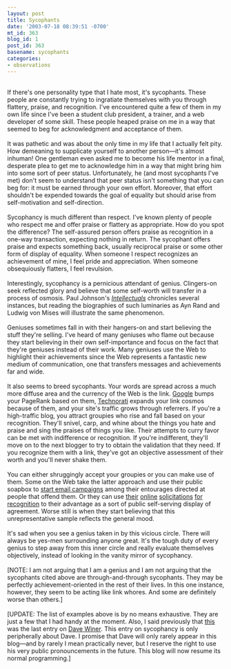 ```yaml
---
layout: post
title: Sycophants
date: '2003-07-18 08:39:51 -0700'
mt_id: 363
blog_id: 1
post_id: 363
basename: sycophants
categories:
- observations
---
```

<br />If there's one personality type that I hate most, it's sycophants. These people are constantly trying to ingratiate themselves with you through flattery, praise, and recognition. I've encountered quite a few of them in my own life since I've been a student club president, a trainer, and a web developer of some skill. These people heaped praise on me in a way that seemed to beg for acknowledgment and acceptance of them.<br /><br />It was pathetic and was about the only time in my life that I actually felt pity. How demeaning to supplicate yourself to another person&#x2014;it's almost inhuman! One gentleman even asked me to become his life mentor in a final, desperate plea to get me to acknowledge him in a way that might bring him into some sort of peer status. Unfortunately, he (and most sycophants I've met) don't seem to understand that peer status isn't something that you can beg for: it must be earned through your own effort. Moreover, that effort shouldn't be expended towards the goal of equality but should arise from self-motivation and self-direction.<br /><br />Sycophancy is much different than respect. I've known plenty of people who respect me and offer praise or flattery as appropriate. How do you spot the difference? The self-assured person offers praise as recognition in a one-way transaction, expecting nothing in return. The sycophant offers praise and expects something back, usually reciprocal praise or some other form of display of equality. When someone I respect recognizes an achievement of mine, I feel pride and appreciation. When someone obsequiously flatters, I feel revulsion.<br /><br />Interestingly, sycophancy is a pernicious attendant of genius. Clingers-on seek reflected glory and believe that some self-worth will transfer in a process of osmosis. Paul Johnson's <a href="http://www.amazon.com/exec/obidos/ASIN/0060916575/bbrown-20/ref=nosim/" title="Amazon link"><cite>Intellectuals</cite></a> chronicles several instances, but reading the biographies of such luminaries as Ayn Rand and Ludwig von Mises will illustrate the same phenomenon.<br /><br />Geniuses sometimes fall in with their hangers-on and start believing the stuff they're selling. I've heard of many geniuses who flame out because they start believing in their own self-importance and focus on the fact that they're geniuses instead of their work. Many geniuses use the Web to highlight their achievements since the Web represents a fantastic new medium of communication, one that transfers messages and achievements far and wide.<br /><br />It also seems to breed sycophants. Your words are spread across a much more diffuse area and the currency of the Web is the link. <a href="http://www.google.com/">Google</a> bumps your PageRank based on them, <a href="http://www.technorati.com/">Technorati</a> expands your link cosmos because of them, and your site's traffic grows through referrers. If you're a high-traffic blog, you attract groupies who rise and fall based on your recognition. They'll snivel, carp, and whine about the things you hate and praise and sing the praises of things you like. Their attempts to curry favor can be met with indifference or recognition. If you're indifferent, they'll move on to the next blogger to try to obtain the validation that they need. If you recognize them with a link, they've got an objective assessment of their worth and you'll never shake them.<br /><br />You can either shruggingly accept your groupies or you can make use of them. Some on the Web take the latter approach and use their public soapbox to <a href="http://scriptingnews.userland.com/stories/storyReader$2108">start email campaigns</a> among their entourages directed at people that offend them. Or they can use <a href="http://www.plaidworks.com/chuqui/blog/000588.html">their</a> <a href="http://www.aquadoodiloop.com/2003_07_01_archive.php#105854520332872007">online</a> <a href="http://www.tnl.net/blog/entry/Extending%20the%20Olive%20Branch">solicitations</a> <a href="http://www.hockley.org/blog/2003_07_01_archive.html#105824726669539957">for</a> <a href="http://www.poochkiss.com/blog.asp?Link=251">recognition</a> to their advantage as a sort of public self-serving display of agreement. Worse still is when they start believing that this unrepresentative sample reflects the general mood.<br /><br />It's sad when you see a genius taken in by this vicious circle. There will always be yes-men surrounding anyone great. It's the tough duty of every genius to step away from this inner circle and really evaluate themselves objectively, instead of looking in the vanity mirror of sycophancy.<br /><br />[NOTE: I am not arguing that I am a genius and I am not arguing that the sycophants cited above are through-and-through sycophants. They may be perfectly achievement-oriented in the rest of their lives. In this one instance, however, they seem to be acting like link whores. And some are definitely worse than others.]<br /><br />[UPDATE: The list of examples above is by no means exhaustive. They are just a few that I had handy at the moment. Also, I said previously that <a href="/blogs/bblog/archives/final-entry-on-dave-winer.cfm">this</a> was the last entry on <a href="http://www.scripting.com/">Dave Winer</a>. This entry on sycophancy is only peripherally about Dave. I promise that Dave will only rarely appear in this blog&#x2014;and by rarely I mean practically never, but I reserve the right to use his very public pronouncements in the future. This blog will now resume its normal programming.]<br /><br /><br />
